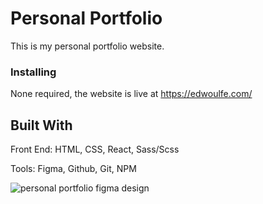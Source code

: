 # Personal Portfolio
This is my personal portfolio website.
 
 ### Installing
 None required, the website is live at https://edwoulfe.com/
 
 ## Built With
 Front End:
HTML, CSS, React, Sass/Scss

Tools:
Figma, Github, Git, NPM

![personal portfolio figma design](https://user-images.githubusercontent.com/47793125/111672308-366dd300-87f0-11eb-9888-f8d5980fa14e.png)

